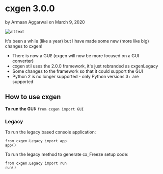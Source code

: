 # cxgen 3.0.0

by Armaan Aggarwal
on March 9, 2020

![alt text](https://i.imgur.com/UMFWB2g.png "The cxgen GUI")

It's been a while (like a year) 
but I have made some new (more like big) 
changes to cxgen!

- There is now a GUI! (cxgen will now be more focused on a GUI converter)
- cxgen stil uses the 2.0.0 framework, it's  just rebranded as cxgenLegacy
- Some changes to the framework so that it could support the GUI
- Python 2 is no longer supported - only Python versions 3+ are supported

## How to use cxgen
**To run the GUI:** `from cxgen import GUI`

### Legacy
To run the legacy based console application: 

    from cxgen.Legacy import app
    app()

To run the legacy method to generate cx_Freeze setup code:

    from cxgen.Legacy import run
    run()

